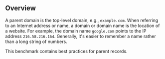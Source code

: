 ## Overview

A parent domain is the top-level domain, e.g., `example.com`. When referring to an Internet address or name, a domain or domain name is the location of a website. For example, the domain name `google.com` points to the IP address `216.58.216.164`. Generally, it's easier to remember a name rather than a long string of numbers.

This benchmark contains best practices for parent records.
